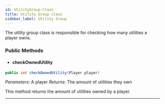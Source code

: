 ```yaml
---
id: UtilityGroup-Class
title: Utility Group class
sidebar_label: Utility Group 
---
```


The utility group class is responsible for checking how many utilities a player owns. 

### Public Methods 

- #### checkOwnedUtility
```java
public int checkOwnedUtility(Player player)
```
*Parameters*: A player
*Returns*: The amount of utilities they own

This method returns the amount of utilities owned by a player. 

---